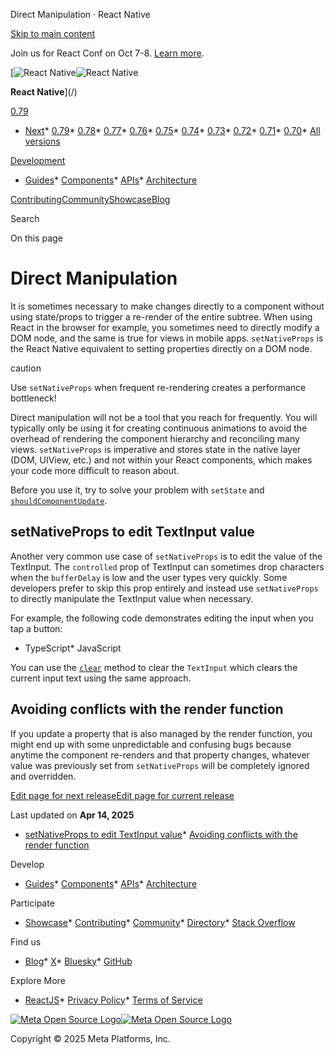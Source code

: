 Direct Manipulation · React Native

[Skip to main content](#__docusaurus_skipToContent_fallback)

Join us for React Conf on Oct 7-8. [Learn more](https://conf.react.dev).

[![React Native](/img/header_logo.svg)![React Native](/img/header_logo.svg)

**React Native**](/)

[0.79](/docs/the-new-architecture/direct-manipulation-new-architecture)

* [Next](/docs/next/the-new-architecture/direct-manipulation-new-architecture)* [0.79](/docs/the-new-architecture/direct-manipulation-new-architecture)* [0.78](/docs/0.78/the-new-architecture/direct-manipulation-new-architecture)* [0.77](/docs/0.77/the-new-architecture/direct-manipulation-new-architecture)* [0.76](/docs/0.76/the-new-architecture/direct-manipulation-new-architecture)* [0.75](/docs/0.75/getting-started)* [0.74](/docs/0.74/getting-started)* [0.73](/docs/0.73/getting-started)* [0.72](/docs/0.72/getting-started)* [0.71](/docs/0.71/getting-started)* [0.70](/docs/0.70/getting-started)* [All versions](/versions)

[Development](#)

* [Guides](/docs/getting-started)* [Components](/docs/components-and-apis)* [APIs](/docs/accessibilityinfo)* [Architecture](/architecture/overview)

[Contributing](/contributing/overview)[Community](/community/overview)[Showcase](/showcase)[Blog](/blog)

Search

On this page

Direct Manipulation
===================

It is sometimes necessary to make changes directly to a component without using state/props to trigger a re-render of the entire subtree. When using React in the browser for example, you sometimes need to directly modify a DOM node, and the same is true for views in mobile apps. `setNativeProps` is the React Native equivalent to setting properties directly on a DOM node.

caution

Use `setNativeProps` when frequent re-rendering creates a performance bottleneck!

Direct manipulation will not be a tool that you reach for frequently. You will typically only be using it for creating continuous animations to avoid the overhead of rendering the component hierarchy and reconciling many views.
`setNativeProps` is imperative and stores state in the native layer (DOM, UIView, etc.) and not within your React components, which makes your code more difficult to reason about.

Before you use it, try to solve your problem with `setState` and [`shouldComponentUpdate`](https://reactjs.org/docs/optimizing-performance.html#shouldcomponentupdate-in-action).

setNativeProps to edit TextInput value[​](#setnativeprops-to-edit-textinput-value "Direct link to setNativeProps to edit TextInput value")
------------------------------------------------------------------------------------------------------------------------------------------

Another very common use case of `setNativeProps` is to edit the value of the TextInput. The `controlled` prop of TextInput can sometimes drop characters when the `bufferDelay` is low and the user types very quickly. Some developers prefer to skip this prop entirely and instead use `setNativeProps` to directly manipulate the TextInput value when necessary.

For example, the following code demonstrates editing the input when you tap a button:

* TypeScript* JavaScript

You can use the [`clear`](/docs/textinput#clear) method to clear the `TextInput` which clears the current input text using the same approach.

Avoiding conflicts with the render function[​](#avoiding-conflicts-with-the-render-function "Direct link to Avoiding conflicts with the render function")
---------------------------------------------------------------------------------------------------------------------------------------------------------

If you update a property that is also managed by the render function, you might end up with some unpredictable and confusing bugs because anytime the component re-renders and that property changes, whatever value was previously set from `setNativeProps` will be completely ignored and overridden.

[Edit page for next release](https://github.com/facebook/react-native-website/edit/main/docs/the-new-architecture/direct-manipulation.md)[Edit page for current release](https://github.com/facebook/react-native-website/edit/main/website/versioned_docs/version-0.79/the-new-architecture/direct-manipulation.md)

Last updated on **Apr 14, 2025**

* [setNativeProps to edit TextInput value](#setnativeprops-to-edit-textinput-value)* [Avoiding conflicts with the render function](#avoiding-conflicts-with-the-render-function)

Develop

* [Guides](/docs/getting-started)* [Components](/docs/components-and-apis)* [APIs](/docs/accessibilityinfo)* [Architecture](/architecture/overview)

Participate

* [Showcase](/showcase)* [Contributing](/contributing/overview)* [Community](/community/overview)* [Directory](https://reactnative.directory/)* [Stack Overflow](https://stackoverflow.com/questions/tagged/react-native)

Find us

* [Blog](/blog)* [X](https://x.com/reactnative)* [Bluesky](https://bsky.app/profile/reactnative.dev)* [GitHub](https://github.com/facebook/react-native)

Explore More

* [ReactJS](https://react.dev/)* [Privacy Policy](https://opensource.fb.com/legal/privacy/)* [Terms of Service](https://opensource.fb.com/legal/terms/)

[![Meta Open Source Logo](/img/oss_logo.svg)![Meta Open Source Logo](/img/oss_logo.svg)](https://opensource.fb.com/)

Copyright © 2025 Meta Platforms, Inc.